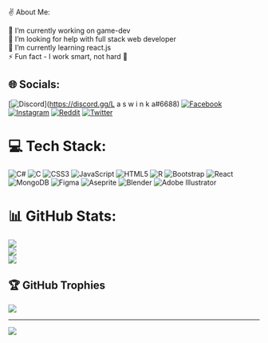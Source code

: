  ✌ About Me:
 
🔭 I’m currently working on game-dev<br>🤝 I’m looking for help with full stack web developer<br>🌱 I’m currently learning react.js<br>⚡ Fun fact - I work smart, not hard 👀


## 🌐 Socials:
[![Discord](https://img.shields.io/badge/Discord-%237289DA.svg?logo=discord&logoColor=white)](https://discord.gg/L a s w i n k a#6688) [![Facebook](https://img.shields.io/badge/Facebook-%231877F2.svg?logo=Facebook&logoColor=white)](https://facebook.com/https://www.facebook.com/profile.php?id=100008264498733) [![Instagram](https://img.shields.io/badge/Instagram-%23E4405F.svg?logo=Instagram&logoColor=white)](https://instagram.com/https://instagram.com/l_a_s_w_i_n_k_a?igshid=ZDdkNTZiNTM=) [![Reddit](https://img.shields.io/badge/Reddit-%23FF4500.svg?logo=Reddit&logoColor=white)](https://reddit.com/user/https://www.reddit.com/u/Laswinka?utm_medium=android_app&utm_source=share) [![Twitter](https://img.shields.io/badge/Twitter-%231DA1F2.svg?logo=Twitter&logoColor=white)](https://twitter.com/https://twitter.com/laswinka?t=qnD_x7ivOZeQIT1y22CxIA&s=09) 

# 💻 Tech Stack:
![C#](https://img.shields.io/badge/c%23-%23239120.svg?style=flat&logo=c-sharp&logoColor=white) ![C](https://img.shields.io/badge/c-%2300599C.svg?style=flat&logo=c&logoColor=white) ![CSS3](https://img.shields.io/badge/css3-%231572B6.svg?style=flat&logo=css3&logoColor=white) ![JavaScript](https://img.shields.io/badge/javascript-%23323330.svg?style=flat&logo=javascript&logoColor=%23F7DF1E) ![HTML5](https://img.shields.io/badge/html5-%23E34F26.svg?style=flat&logo=html5&logoColor=white) ![R](https://img.shields.io/badge/r-%23276DC3.svg?style=flat&logo=r&logoColor=white) ![Bootstrap](https://img.shields.io/badge/bootstrap-%23563D7C.svg?style=flat&logo=bootstrap&logoColor=white) ![React](https://img.shields.io/badge/react-%2320232a.svg?style=flat&logo=react&logoColor=%2361DAFB) ![MongoDB](https://img.shields.io/badge/MongoDB-%234ea94b.svg?style=flat&logo=mongodb&logoColor=white) 	![Figma](https://img.shields.io/badge/figma-%23F24E1E.svg?style=flat&logo=figma&logoColor=white) ![Aseprite](https://img.shields.io/badge/Aseprite-FFFFFF?style=flat&logo=Aseprite&logoColor=#7D929E) ![Blender](https://img.shields.io/badge/blender-%23F5792A.svg?style=flat&logo=blender&logoColor=white) ![Adobe Illustrator](https://img.shields.io/badge/adobeillustrator-%23FF9A00.svg?style=flat&logo=adobeillustrator&logoColor=white)
# 📊 GitHub Stats:
![](https://github-readme-stats.vercel.app/api?username=Laswinka&theme=dracula&hide_border=false&include_all_commits=true&count_private=false)<br/>
![](https://github-readme-streak-stats.herokuapp.com/?user=Laswinka&theme=dracula&hide_border=false)<br/>
![](https://github-readme-stats.vercel.app/api/top-langs/?username=Laswinka&theme=dracula&hide_border=false&include_all_commits=true&count_private=false&layout=compact)

## 🏆 GitHub Trophies
![](https://github-profile-trophy.vercel.app/?username=Laswinka&theme=radical&no-frame=false&no-bg=true&margin-w=4)

---
[![](https://visitcount.itsvg.in/api?id=Laswinka&icon=5&color=6)](https://visitcount.itsvg.in)

<!-- Proudly created with GPRM ( https://gprm.itsvg.in ) -->
